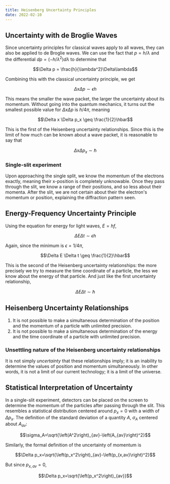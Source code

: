 ```yaml
---
title: Heisenberg Uncertainty Principles
date: 2022-02-10
---
```


## Uncertainty with de Broglie Waves

Since uncertainty principles for classical waves apply to all waves, they can also be applied to de Broglie waves. We can use the fact that $p=h/\lambda$ and the differential $dp=\left(-h/\lambda^2\right)d\lambda$ to determine that

$$\Delta p = \frac{h}{\lambda^2}\Delta\lambda$$

Combining this with the classical uncertainty principle, we get

$$\Delta x \Delta p \sim \epsilon h$$

This means the smaller the wave packet, the larger the uncertainty about its momentum. Without going into the quantum mechanics, it turns out the smallest possible value for $\Delta x \Delta p$ is $h/4\pi$, meaning

$$\Delta x \Delta p_x \geq \frac{1}{2}\hbar$$

This is the first of the Heisenberg uncertainty relationships. Since this is the limit of how much can be known about a wave packet, it is reasonable to say that

$$\Delta x \Delta p_x \sim \hbar$$

### Single-slit experiment

Upon approaching the single split, we know the momentum of the electrons exactly, meaning their x-position is completely unknowable. Once they pass through the slit, we know a range of their positions, and so less about their momenta. After the slit, we are not certain about their the electron's momentum or position, explaining the diffraction pattern seen.

## Energy-Frequency Uncertainty Principle

Using the equation for energy for light waves, $E=hf$,

$$\Delta E \Delta t \sim \epsilon h$$

Again, since the minimum is $\epsilon = 1/4\pi$,

$$\Delta E \Delta t \geq \frac{1}{2}\hbar$$

This is the second of the Heisenberg uncertainty relationships: the more precisely we try to measure the time coordinate of a particle, the less we know about the energy of that particle. And just like the first uncertainty relationship,

$$\Delta E \Delta t \sim \hbar$$

## Heisenberg Uncertainty Relationships

1. It is not possible to make a simultaneous determination of the position and the momentum of a particle with unlimited precision.
2. It is not possible to make a simultaneous determination of the energy and the time coordinate of a particle with unlimited precision.

### Unsettling nature of the Heisenberg uncertainty relationships

It is not simply *uncertainty* that these relationships imply; it is an inability to determine the values of position and momentum simultaneously. In other words, it is not a limit of our current technology; it is a limit of the universe.

## Statistical Interpretation of Uncertainty

In a single-slit experiment, detectors can be placed on the screen to determine the momentum of the particles after passing through the slit. This resembles a statistical distribution centered around $p_x=0$ with a width of $\Delta p_x$. The definition of the standard deviation of a quantity $A$, $\sigma_A$ centered about $A_{av}$:

$$\sigma_A=\sqrt{\left(A^2\right)_{av}-\left(A_{av}\right)^2}$$

Similarly, the formal definition of the uncertainty of momentum is

$$\Delta p_x=\sqrt{\left(p_x^2\right)_{av}-\left(p_{x,av}\right)^2}$$

But since $p_{x, av}=0$,

$$\Delta p_x=\sqrt{\left(p_x^2\right)_{av}}$$